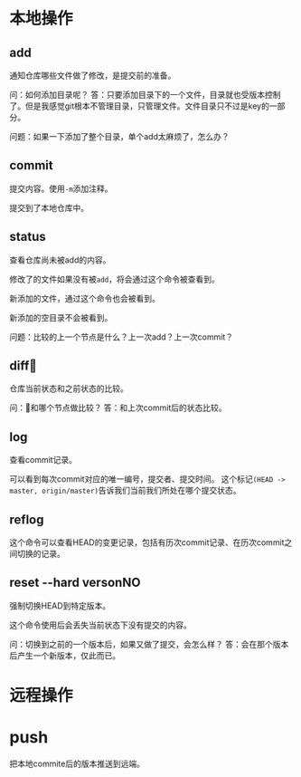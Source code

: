 # 本地操作
## add 

通知仓库哪些文件做了修改，是提交前的准备。

问：如何添加目录呢？
答：只要添加目录下的一个文件，目录就也受版本控制了。但是我感觉git根本不管理目录，只管理文件。文件目录只不过是key的一部分。

问题：如果一下添加了整个目录，单个add太麻烦了，怎么办？

## commit 

提交内容。使用`-m`添加注释。

提交到了本地仓库中。

## status

查看仓库尚未被add的内容。

修改了的文件如果没有被`add`，将会通过这个命令被查看到。

新添加的文件，通过这个命令也会被看到。

新添加的空目录不会被看到。

问题：比较的上一个节点是什么？上一次add？上一次commit？

## diff
仓库当前状态和之前状态的比较。

问：和哪个节点做比较？
答：和上次commit后的状态比较。

## log
查看commit记录。

可以看到每次commit对应的唯一编号，提交者、提交时间。
这个标记`(HEAD -> master, origin/master)`告诉我们当前我们所处在哪个提交状态。


## reflog

这个命令可以查看HEAD的变更记录，包括有历次commit记录、在历次commit之间切换的记录。

## reset --hard versonNO

强制切换HEAD到特定版本。

这个命令使用后会丢失当前状态下没有提交的内容。

问：切换到之前的一个版本后，如果又做了提交，会怎么样？
答：会在那个版本后产生一个新版本，仅此而已。

# 远程操作
# push
把本地commite后的版本推送到远端。
